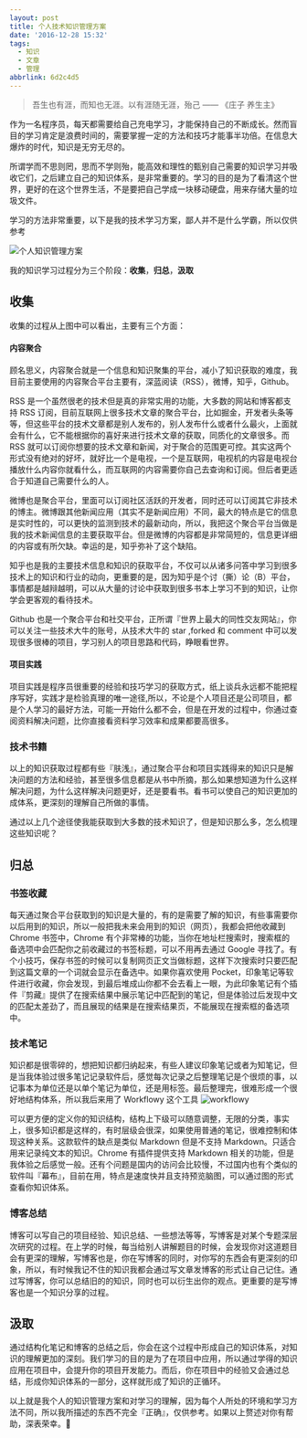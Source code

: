 ```yaml
---
layout: post
title: 个人技术知识管理方案
date: '2016-12-28 15:32'
tags:
  - 知识
  - 文章
  - 管理
abbrlink: 6d2c4d5
---
```

> 吾生也有涯，而知也无涯。以有涯随无涯，殆己 —— 《庄子 养生主》

作为一名程序员，每天都需要给自己充电学习，才能保持自己的不断成长。然而盲目的学习肯定是浪费时间的，需要掌握一定的方法和技巧才能事半功倍。在信息大爆炸的时代，知识是无穷无尽的。

所谓学而不思则罔，思而不学则殆，能高效和理性的甄别自己需要的知识学习并吸收它们，之后建立自己的知识体系，是非常重要的。学习的目的是为了看清这个世界，更好的在这个世界生活，不是要把自己学成一块移动硬盘，用来存储大量的垃圾文件。

学习的方法非常重要，以下是我的技术学习方案，鄙人并不是什么学霸，所以仅供参考

![个人知识管理方案](/blog/images/2016/12/知识管理.png)

我的知识学习过程分为三个阶段：**收集**，**归总**，**汲取**

## 收集

收集的过程从上图中可以看出，主要有三个方面：

#### 内容聚合

顾名思义，内容聚合就是一个信息和知识聚集的平台，减小了知识获取的难度，我目前主要使用的内容聚合平台主要有，深蓝阅读（RSS），微博，知乎，Github。

RSS 是一个虽然很老的技术但是真的非常实用的功能，大多数的网站和博客都支持 RSS 订阅，目前互联网上很多技术文章的聚合平台，比如掘金，开发者头条等等，但这些平台的技术文章都是别人发布的，别人发布什么或者什么最火，上面就会有什么，它不能根据你的喜好来进行技术文章的获取，同质化的文章很多。而 RSS 就可以订阅你想要的技术文章和新闻，对于聚合的范围更可控。其实这两个形式没有绝对的好坏，就好比一个是电视，一个是互联网，电视机的内容是电视台播放什么内容你就看什么，而互联网的内容需要你自己去查询和订阅。但后者更适合于知道自己需要什么的人。

微博也是聚合平台，里面可以订阅社区活跃的开发者，同时还可以订阅其它非技术的博主。微博跟其他新闻应用（其实不是新闻应用）不同，最大的特点是它的信息是实时性的，可以更快的监测到技术的最新动向，所以，我把这个聚合平台当做是我的技术新闻信息的主要获取平台。但是微博的内容都是非常简短的，信息更详细的内容或有所欠缺。幸运的是，知乎弥补了这个缺陷。

知乎也是我的主要技术信息和知识的获取平台，不仅可以从诸多问答中学习到很多技术上的知识和行业的动向，更重要的是，因为知乎是个讨（撕）论（B）平台，事情都是越辩越明，可以从大量的讨论中获取到很多书本上学习不到的知识，让你学会更客观的看待技术。

Github 也是一个聚合平台和社交平台，正所谓『世界上最大的同性交友网站』，你可以关注一些技术大牛的账号，从技术大牛的 star ,forked 和 comment 中可以发现很多很棒的项目，学习别人的项目思路和代码，睁眼看世界。


#### 项目实践

项目实践是程序员很重要的经验和技巧学习的获取方式，纸上谈兵永远都不能把程序写好，实践才是检验真理的唯一途径,所以，不论是个人项目还是公司项目，都是个人学习的最好方法，可能一开始什么都不会，但是在开发的过程中，你通过查阅资料解决问题，比你直接看资料学习效率和成果都要高很多。

### 技术书籍

以上的知识获取过程都有些『肤浅』，通过聚合平台和项目实践得来的知识只是解决问题的方法和经验，甚至很多信息都是从书中所摘，那么如果想知道为什么这样解决问题，为什么这样解决问题更好，还是要看书。看书可以使自己的知识更加的成体系，更深刻的理解自己所做的事情。


通过以上几个途径使我能获取到大多数的技术知识了，但是知识那么多，怎么梳理这些知识呢？

## 归总

### 书签收藏

每天通过聚合平台获取到的知识是大量的，有的是需要了解的知识，有些事需要你以后用到的知识，所以一般把我未来会用到的知识（网页），我都会把他收藏到 Chrome 书签中，Chrome 有个非常棒的功能，当你在地址栏搜索时，搜索框的备选项中会匹配你之前收藏过的书签标题，可以不用再去通过 Google 寻找了。有个小技巧，保存书签的时候可以复制网页正文当做标题，这样下次搜索时只要匹配到这篇文章的一个词就会显示在备选中。如果你喜欢使用 Pocket，印象笔记等软件进行收藏，你会发现，到最后堆成山你都不会去看上一眼，为此印象笔记有个插件『剪藏』提供了在搜索结果中展示笔记中匹配到的笔记，但是体验过后发现中文的匹配太差劲了，而且展现的结果是在搜索结果页，不能展现在搜索框的备选项中。

### 技术笔记

知识都是很零碎的，想把知识都归纳起来，有些人建议印象笔记或者为知笔记，但是当我体验过很多笔记记录软件后，感觉每次记录之后整理笔记是个很烦的事，以记事本为单位还是以单个笔记为单位，还是用标签。最后整理完，很难形成一个很好地结构体系，所以我后来用了 Workflowy 这个工具
![workflowy](/blog/images/2016/12/workflowy.png)

可以更方便的定义你的知识结构，结构上下级可以随意调整，无限的分类，事实上，很多知识都是这样的，有时层级会很深，如果使用普通的笔记，很难控制和体现这种关系。这款软件的缺点是类似 Markdown 但是不支持 Markdown。只适合用来记录纯文本的知识。Chrome 有插件提供支持 Markdown 相关的功能，但是我体验之后感觉一般。还有个问题是国内的访问会比较慢，不过国内也有个类似的软件叫『幕布』，目前在用，特点是速度快并且支持预览脑图，可以通过图的形式查看你知识体系。

### 博客总结

博客可以写自己的项目经验、知识总结、一些想法等等，写博客是对某个专题深层次研究的过程。在上学的时候，每当给别人讲解题目的时候，会发现你对这道题目会有更深的理解，写博客也是，你在写博客的同时，对你写的东西会有更深刻的印象，所以，有时候我记不住的知识我都会通过写文章发博客的形式让自己记住。通过写博客，你可以总结旧的的知识，同时也可以衍生出你的观点。更重要的是写博客也是一个知识分享的过程。


## 汲取

通过结构化笔记和博客的总结之后，你会在这个过程中形成自己的知识体系，对知识的理解更加的深刻。我们学习的目的是为了在项目中应用，所以通过学得的知识应用在项目中，会提升你的项目开发能力。而后，你在项目中的经验又会通过总结，形成你知识体系的一部分，这样就形成了知识的正循环。


以上就是我个人的知识管理方案和对学习的理解，因为每个人所处的环境和学习方法不同，所以我所描述的东西不完全『正确』，仅供参考。如果以上赘述对你有帮助，深表荣幸。🐶
